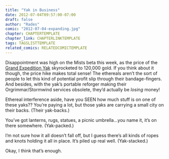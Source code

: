 ```yaml
---
title: "Yak in Business"
date: 2012-07-04T09:57:00-07:00
draft: false
author: "Rades"
comic: "2012-07-04-expanding.jpg"
chapter: CHAPTERTEMPLATE
chapter_link: CHAPTERLINKTEMPLATE
tags: TAGSLISTTEMPLATE
related_comics: RELATEDCOMICTEMPLATE
---
```


Disappointment was high on the Mists beta this week, as the price of the [Grand Expedition Yak](http://mop.wowhead.com/spell=122708/grand-expedition-yak) skyrocketed to 120,000 gold. If you think about it though, the price hike makes total sense! The ethereals aren’t the sort of people to let this kind of potential profit slip through their bandage-fingers. And besides, with the yak’s portable reforger making their Orgrimmar/Stormwind services obsolete, they’d actually be *losing* money! 


Ethereal interference aside, have you SEEN how much stuff is on one of these yaks?? You’re paying a lot, but those yaks are carrying a small city on their backs. (Their yak-backs.) 


You’ve got lanterns, rugs, statues, a picnic umbrella…you name it, it’s on there somewhere. (Yak-packed.)


I’m not sure how it all doesn’t fall off, but I guess there’s all kinds of ropes and knots holding it all in place. It’s piled up real well. (Yak-stacked.)


Okay, I think that’s enough.


